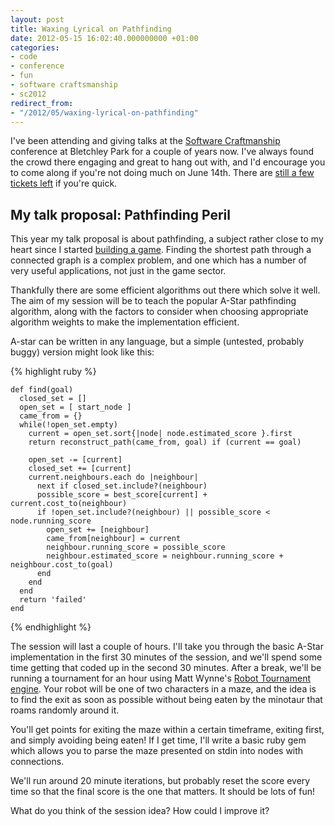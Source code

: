 ```yaml
---
layout: post
title: Waxing Lyrical on Pathfinding
date: 2012-05-15 16:02:40.000000000 +01:00
categories:
- code
- conference
- fun
- software craftsmanship
- sc2012
redirect_from:
- "/2012/05/waxing-lyrical-on-pathfinding"
---
```

I've been attending and giving talks at the [Software Craftmanship](http://www.codemanship.co.uk/softwarecraftsmanship/) conference at Bletchley Park for a couple of years now. I've always found the crowd there engaging and great to hang out with, and I'd encourage you to come along if you're not doing much on June 14th. There are [still a few tickets left](http://www.codemanship.co.uk/softwarecraftsmanship/register.html) if you're quick.

## My talk proposal: Pathfinding Peril

This year my talk proposal is about pathfinding, a subject rather close to my heart since I started [building a game](http://soltrader.net). Finding the shortest path through a connected graph is a complex problem, and one which has a number of very useful applications, not just in the game sector.

Thankfully there are some efficient algorithms out there which solve it well. The aim of my session will be to teach the popular A-Star pathfinding algorithm, along with the factors to consider when choosing appropriate algorithm weights to make the implementation efficient.

A-star can be written in any language, but a simple (untested, probably buggy) version might look like this:

{% highlight ruby %}

    def find(goal)
      closed_set = []
      open_set = [ start_node ]
      came_from = {}
      while(!open_set.empty)
        current = open_set.sort{|node| node.estimated_score }.first
        return reconstruct_path(came_from, goal) if (current == goal)

        open_set -= [current]
        closed_set += [current]
        current.neighbours.each do |neighbour|
          next if closed_set.include?(neighbour)
          possible_score = best_score[current] + current.cost_to(neighbour)
          if !open_set.include?(neighbour) || possible_score < node.running_score
            open_set += [neighbour]
            came_from[neighbour] = current
            neighbour.running_score = possible_score
            neighbour.estimated_score = neighbour.running_score + neighbour.cost_to(goal)
          end
        end
      end
      return 'failed'
    end

{% endhighlight %}

The session will last a couple of hours. I'll take you through the basic A-Star implementation in the first 30 minutes of the session, and we'll spend some time getting that coded up in the second 30 minutes. After a break, we'll be running a tournament for an hour using Matt Wynne's [Robot Tournament engine](https://github.com/mattwynne/robot_tournament). Your robot will be one of two characters in a maze, and the idea is to find the exit as soon as possible without being eaten by the minotaur that roams randomly around it.

You'll get points for exiting the maze within a certain timeframe, exiting first, and simply avoiding being eaten! If I get time, I'll write a basic ruby gem which allows you to parse the maze presented on stdin into nodes with connections.

We'll run around 20 minute iterations, but probably reset the score every time so that the final score is the one that matters. It should be lots of fun!

What do you think of the session idea? How could I improve it?
